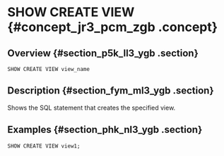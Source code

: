 # SHOW CREATE VIEW {#concept_jr3_pcm_zgb .concept}

## Overview {#section_p5k_ll3_ygb .section}

```
SHOW CREATE VIEW view_name
```

## Description {#section_fym_ml3_ygb .section}

Shows the SQL statement that creates the specified view.

## Examples {#section_phk_nl3_ygb .section}

```
SHOW CREATE VIEW view1;
```

